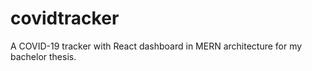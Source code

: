 # covidtracker
A COVID-19 tracker with React dashboard in MERN architecture for my bachelor thesis.
